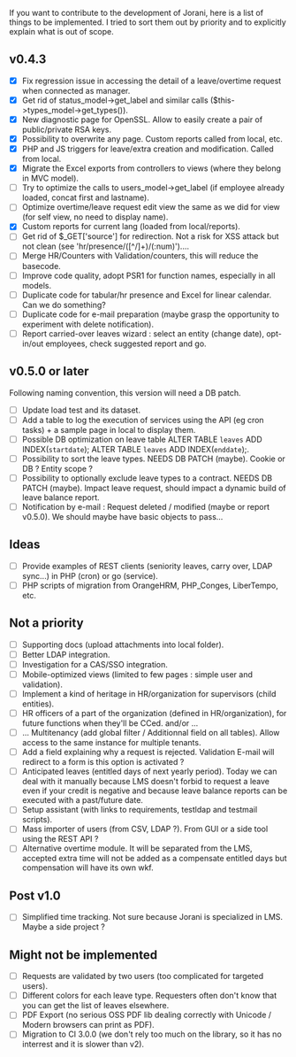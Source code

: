 If you want to contribute to the development of Jorani, here is a list of things to be implemented.
I tried to sort them out by priority and to explicitly explain what is out of scope.

## v0.4.3

- [X] Fix regression issue in accessing the detail of a leave/overtime request when connected as manager.
- [X] Get rid of status_model->get_label and similar calls ($this->types_model->get_types()).
- [X] New diagnostic page for OpenSSL. Allow to easily create a pair of public/private RSA keys.
- [X] Possibility to overwrite any page. Custom reports called from local, etc.
- [X] PHP and JS triggers for leave/extra creation and modification. Called from local.
- [X] Migrate the Excel exports from controllers to views (where they belong in MVC model).
- [ ] Try to optimize the calls to users_model->get_label (if employee already loaded, concat first and lastname).
- [ ] Optimize overtime/leave request edit view the same as we did for view (for self view, no need to display name).
- [X] Custom reports for current lang (loaded from local/reports).
- [ ] Get rid of $_GET['source'] for redirection. Not a risk for XSS attack but not clean (see 'hr/presence/([^/]+)/(:num)')....
- [ ] Merge HR/Counters with Validation/counters, this will reduce the basecode.
- [ ] Improve code quality, adopt PSR1 for function names, especially in all models.
- [ ] Duplicate code for tabular/hr presence and Excel for linear calendar. Can we do something?
- [ ] Duplicate code for e-mail preparation (maybe grasp the opportunity to experiment with delete notification).
- [ ] Report carried-over leaves wizard : select an entity (change date), opt-in/out employees, check suggested report and go.

## v0.5.0 or later

Following naming convention, this version will need a DB patch.

- [ ] Update load test and its dataset.
- [ ] Add a table to log the execution of services using the API (eg cron tasks) + a sample page in local to display them.
- [ ] Possible DB optimization on leave table ALTER TABLE `leaves` ADD INDEX(`startdate`); ALTER TABLE `leaves` ADD INDEX(`enddate`);.
- [ ] Possibility to sort the leave types. NEEDS DB PATCH (maybe). Cookie or DB ? Entity scope ?
- [ ] Possibility to optionally exclude leave types to a contract. NEEDS DB PATCH (maybe). Impact leave request, should impact a dynamic build of leave balance report. 
- [ ] Notification by e-mail : Request deleted / modified (maybe or report v0.5.0). We should maybe have basic objects to pass...

## Ideas

- [ ] Provide examples of REST clients (seniority leaves, carry over, LDAP sync...) in PHP (cron) or go (service).
- [ ] PHP scripts of migration from OrangeHRM, PHP_Conges, LiberTempo, etc.

## Not a priority

- [ ] Supporting docs (upload attachments into local folder).
- [ ] Better LDAP integration.
- [ ] Investigation for a CAS/SSO integration.
- [ ] Mobile-optimized views (limited to few pages : simple user and validation).
- [ ] Implement a kind of heritage in HR/organization for supervisors (child entities).
- [ ] HR officers of a part of the organization (defined in HR/organization), for future functions when they'll be CCed. and/or ...
- [ ] ... Multitenancy (add global filter / Additionnal field on all tables). Allow access to the same instance for multiple tenants.
- [ ] Add a field explaining why a request is rejected. Validation E-mail will redirect to a form is this option is activated ?
- [ ] Anticipated leaves (entitled days of next yearly period). Today we can deal with it manually because LMS doesn't forbid to 
request a leave even if your credit is negative and because leave balance reports can be executed with a past/future date.
- [ ] Setup assistant (with links to requirements, testldap and testmail scripts).
- [ ] Mass importer of users (from CSV, LDAP ?). From GUI or a side tool using the REST API ?
- [ ] Alternative overtime module. It will be separated from the LMS, accepted extra time will not be added as a compensate entitled days but compensation will have its own wkf.

## Post v1.0

- [ ] Simplified time tracking. Not sure because Jorani is specialized in LMS. Maybe a side project ?

## Might not be implemented

- [ ] Requests are validated by two users (too complicated for targeted users).
- [ ] Different colors for each leave type. Requesters often don't know that you can get the list of leaves elsewhere.
- [ ] PDF Export (no serious OSS PDF lib dealing correctly with Unicode / Modern browsers can print as PDF).
- [ ] Migration to CI 3.0.0 (we don't rely too much on the library, so it has no interrest and it is slower than v2).
